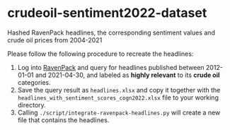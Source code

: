 # crudeoil-sentiment2022-dataset
Hashed RavenPack headlines, the corresponding sentiment values and crude oil prices from 2004-2021


Please follow the following procedure to recreate the headlines:

 1. Log into [RavenPack](https://ravenpack.com) and query for headlines published between 2012-01-01 and 2021-04-30, and labeled as **highly relevant** to its **crude oil** categories.
 2. Save the query result as `headlines.xlsx` and copy it together with the `headlines_with_sentiment_scores_cogn2022.xlsx` file to your working directory.
 3. Calling `./script/integrate-ravenpack-headlines.py` will create a new file that contains the headlines.

